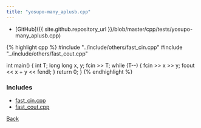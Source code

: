 ```yaml
---
title: "yosupo-many_aplusb.cpp"
---
```


- [GitHub]({{ site.github.repository_url }}/blob/master/cpp/tests/yosupo-many_aplusb.cpp)

{% highlight cpp %}
#include "../include/others/fast_cin.cpp"
#include "../include/others/fast_cout.cpp"

int main() {
  int T;
  long long x, y;
  fcin >> T;
  while (T--) {
    fcin >> x >> y;
    fcout << x + y << fendl;
  }
  return 0;
}
{% endhighlight %}

### Includes

- [fast_cin.cpp](../include/others/fast_cin)
- [fast_cout.cpp](../include/others/fast_cout)

[Back](..)
